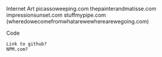 Internet Art
	picassoweeping.com
	thepainterandmatisse.com
	impressionsunset.com
	stuffmypipe.com
	(wheredowecomefromwhatarewewherearewegoing.com)

Code

	Link to github?
	NPM.com?
	
